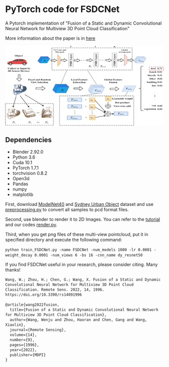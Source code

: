 # PyTorch code for FSDCNet 
A Pytorch implementation of "Fusion of a Static and Dynamic Convolutional Neural Network for Multiview 3D Point Cloud Classification"

More information about the paper is in [here](https://www.mdpi.com/2072-4292/14/9/1996#cite)

![Figure abstract](abstract.png)

## Dependencies
* Blender 2.92.0
* Python 3.6
* Cuda 10.1
* PyTorch 1.7.1
* torchvision 0.8.2
* Open3d
* Pandas
* numpy
* matplotlib

First, download [ModelNet40](http://modelnet.cs.princeton.edu/ModelNet40.zip) and [Sydney Urban Object](https://www.acfr.usyd.edu.au/papers/data/sydney-urban-objects-dataset.tar.gz) dataset and use [preprocessing.py](preprocessing/processing.py) to convert all samples to pcd format files.

Second, use blender to render it to 2D Images. You can refer to the [tutorial](http://people.cs.umass.edu/~jcsu/papers/shape_recog/render_shaded_black_bg.blend) and our codes [render.py](preprocessing/render.py).

Third, when you get png files of these multi-view pointcloud, put it in specified directory and execute the following command:  
 
```python train_FSDCNet.py -name FSDCNet -num_models 1000 -lr 0.0001 -weight_decay 0.0001 -num_views 6 -bs 16 -cnn_name dy_resnet50```

If you find FSDCNet useful in your research, please consider citing. Many thanks!

```
Wang, W.; Zhou, H.; Chen, G.; Wang, X. Fusion of a Static and Dynamic Convolutional Neural Network for Multiview 3D Point Cloud Classification. Remote Sens. 2022, 14, 1996. https://doi.org/10.3390/rs14091996

@article{wang2022fusion,
  title={Fusion of a Static and Dynamic Convolutional Neural Network for Multiview 3D Point Cloud Classification},
  author={Wang, Wenju and Zhou, Haoran and Chen, Gang and Wang, Xiaolin},
  journal={Remote Sensing},
  volume={14},
  number={9},
  pages={1996},
  year={2022},
  publisher={MDPI}
}
 ```

  

